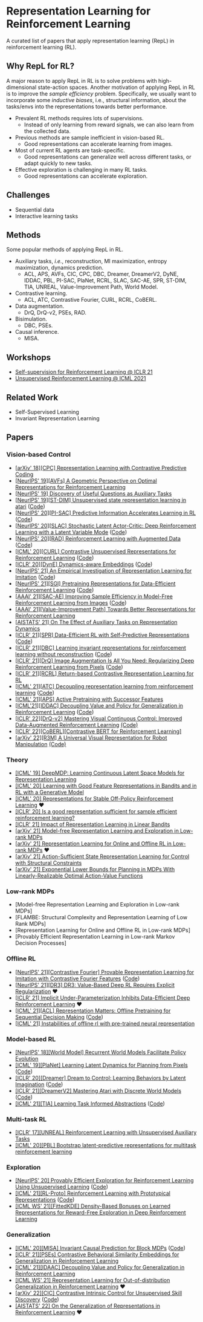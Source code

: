 # Representation Learning for Reinforcement Learning

A curated list of papers that apply representation learning (RepL) in reinforcement learning (RL).

## Why RepL for RL?

A major reason to apply RepL in RL is to solve problems with high-dimensional state-action spaces. Another motivation of applying RepL in RL is to improve the *sample efficiency* problem. Specifically, we usually want to incorporate some *inductive biases*, i.e., structural information, about the tasks/envs into the representations towards better performance.

- Prevalent RL methods requires lots of supervisions.
    - Instead of only learning from reward signals, we can also learn from the collected data.
- Previous methods are sample inefficient in vision-based RL.
    - Good representations can accelerate learning from images.
- Most of current RL agents are task-specific.
    - Good representations can generalize well across different tasks, or adapt quickly to new tasks.
- Effective exploration is challenging in many RL tasks.
    - Good representations can accelerate exploration.

## Challenges

- Sequential data
- Interactive learning tasks

## Methods

Some popular methods of applying RepL in RL.

- Auxiliary tasks, *i.e.*, reconstruction, MI maximization, entropy maximization, dynamics prediction.
  - ACL, APS, AVFs, CIC, CPC, DBC, Dreamer, DreamerV2, DyNE, IDDAC, PBL, PI-SAC, PlaNet, RCRL, SLAC, SAC-AE, SPR, ST-DIM, TIA, UNREAL, Value-Improvement Path, World Model.
- Contrastive learning.
  - ACL, ATC, Contrastive Fourier, CURL, RCRL, CoBERL. 
- Data augmentation.
  - DrQ, DrQ-v2, PSEs, RAD.
- Bisimulation.
  - DBC, PSEs.
- Causal inference.
  - MISA.

## Workshops

- [Self-supervision for Reinforcement Learning @ ICLR 21](https://sslrlworkshop.github.io/)
- [Unsupervised Reinforcement Learning @ ICML 2021](https://urlworkshop.github.io/)

##   Related Work

- Self-Supervised Learning
- Invariant Representation Learning

## Papers

### Vision-based Control

- [[arXiv' 18][CPC] Representation Learning with Contrastive Predictive Coding](https://arxiv.org/abs/1807.03748)
- [[NeurIPS' 19][AVFs] A Geometric Perspective on Optimal Representations for Reinforcement Learning](https://arxiv.org/abs/1901.11530)
- [[NeurIPS' 19] Discovery of Useful Questions as Auxiliary Tasks](https://arxiv.org/abs/1909.04607)
- [[NeurIPS' 19][ST-DIM] Unsupervised state representation learning in atari](https://arxiv.org/abs/1906.08226) ([Code](https://github.com/mila-iqia/atari-representation-learning))
- [[NeurIPS' 20][PI-SAC] Predictive Information Accelerates Learning in RL](https://arxiv.org/abs/2007.12401) ([Code](https://github.com/google-research/pisac))
- [[NeurIPS' 20][SLAC] Stochastic Latent Actor-Critic: Deep Reinforcement Learning with a Latent Variable Mode](https://arxiv.org/abs/1907.00953) ([Code](https://github.com/alexlee-gk/slac))
- [[NeurIPS' 20][RAD] Reinforcement Learning with Augmented Data](https://arxiv.org/abs/2004.14990) ([Code](https://github.com/MishaLaskin/rad))
- [[ICML' 20][CURL] Contrastive Unsupervised Representations for Reinforcement Learning](https://arxiv.org/abs/2004.04136) ([Code](https://www.github.com/MishaLaskin/curl))
- [[ICLR' 20][DynE] Dynamics-aware Embeddings](https://arxiv.org/abs/1908.09357) ([Code](https://github.com/dyne-submission/dynamics-aware-embeddings))
- [[NeurIPS' 21] An Empirical Investigation of Representation Learning for Imitation](https://openreview.net/forum?id=kBNhgqXatI) ([Code](https://github.com/HumanCompatibleAI/eirli))
- [[NeurIPS' 21][SGI] Pretraining Representations for Data-Efficient Reinforcement Learning](https://proceedings.neurips.cc/paper/2021/hash/69eba34671b3ef1ef38ee85caae6b2a1-Abstract.html) ([Code](https://github.com/mila-iqia/SGI))
- [[AAAI' 21][SAC-AE] Improving Sample Efficiency in Model-Free Reinforcement Learning from Images](https://arxiv.org/abs/1910.01741) ([Code](https://sites.google.com/view/sac-ae/home))
- [[AAAI' 21][Value-Improvement Path] Towards Better Representations for Reinforcement Learning](https://arxiv.org/abs/2006.02243)
- [[AISTATS' 21] On The Effect of Auxiliary Tasks on Representation Dynamics](https://arxiv.org/abs/2102.13089)
- [[ICLR' 21][SPR] Data-Efficient RL with Self-Predictive Representations](https://arxiv.org/abs/2007.05929) ([Code](https://github.com/mila-iqia/spr))
- [[ICLR' 21][DBC] Learning invariant representations for reinforcement learning without reconstruction](https://arxiv.org/abs/2006.10742) ([Code](https://github.com/facebookresearch/deep_bisim4control))
- [[ICLR' 21][DrQ] Image Augmentation Is All You Need: Regularizing Deep Reinforcement Learning from Pixels](https://arxiv.org/abs/2004.13649) ([Code](https://github.com/denisyarats/drq))
- [[ICLR' 21][RCRL] Return-based Contrastive Representation Learning for RL](https://arxiv.org/abs/2102.10960)
- [[ICML' 21][ATC] Decoupling representation learning from reinforcement learning](https://arxiv.org/abs/2009.08319) ([Code](https://github.com/astooke/rlpyt/tree/master/rlpyt/ul))
- [[ICML' 21][APS] Active Pretraining with Successor Features](http://proceedings.mlr.press/v139/liu21b.html)
- [[ICML'21][IDDAC] Decoupling Value and Policy for Generalization in Reinforcement Learning](https://arxiv.org/abs/2102.10330) ([Code](https://github.com/rraileanu/idaac))
- [[ICLR' 22][DrQ-v2] Mastering Visual Continuous Control: Improved Data-Augmented Reinforcement Learning](https://openreview.net/forum?id=_SJ-_yyes8) [(Code)](https://github.com/facebookresearch/drqv2)
- [[ICLR' 22][CoBERL][Contrastive BERT for Reinforcement Learning]](https://openreview.net/forum?id=sRZ3GhmegS)
- [[arXiv' 22][R3M] A Universal Visual Representation for Robot Manipulation](https://arxiv.org/abs/2203.12601) [(Code)](https://github.com/facebookresearch/r3m)

### Theory

- [[ICML' 19] DeepMDP: Learning Continuous Latent Space Models for Representation Learning](https://arxiv.org/abs/1906.02736)
- [[ICML' 20] Learning with Good Feature Representations in Bandits and in RL with a Generative Model](https://arxiv.org/abs/1911.07676)
- [[ICML' 20] Representations for Stable Off-Policy Reinforcement Learning](https://arxiv.org/abs/2007.05520) :heart:
- [[ICLR' 20] Is a good representation sufficient for sample efficient reinforcement learning?](https://arxiv.org/abs/1910.03016)
- [[ICLR' 21] Impact of Representation Learning in Linear Bandits](https://arxiv.org/abs/2010.06531)
- [[arXiv' 21] Model-free Representation Learning and Exploration in Low-rank MDPs](https://arxiv.org/abs/2102.07035)
- [[arXiv' 21] Representation Learning for Online and Offline RL in Low-rank MDPs](https://arxiv.org/abs/2110.04652) :heart:
- [[arXiv' 21] Action-Sufficient State Representation Learning for Control with Structural Constraints](https://arxiv.org/abs/2110.05721)
- [[arXiv' 21] Exponential Lower Bounds for Planning in MDPs With Linearly-Realizable Optimal Action-Value Functions](https://arxiv.org/abs/2010.01374)

### Low-rank MDPs

- [Model-free Representation Learning and Exploration in Low-rank MDPs]
- [FLAMBE: Structural Complexity and Representation Learning of Low Rank MDPs]
- [Representation Learning for Online and Offline RL in Low-rank MDPs]
- [Provably Efficient Representation Learning in Low-rank Markov Decision Processes]

### Offline RL

- [[NeurIPS' 21][Contrastive Fourier] Provable Representation Learning for Imitation with Contrastive Fourier Features](https://arxiv.org/abs/2105.12272) ([Code](https://github.com/google-research/google-research/tree/master/rl_repr))
- [[NeurIPS' 21][DR3] DR3: Value-Based Deep RL Requires Explicit Regularization](https://openreview.net/forum?id=POvMvLi91f) :heart:
- [[ICLR' 21] Implicit Under-Parameterization Inhibits Data-Efficient Deep Reinforcement Learning](https://openreview.net/forum?id=O9bnihsFfXU) :heart:
- [[ICML' 21][ACL] Representation Matters: Offline Pretraining for Sequential Decision Making](https://arxiv.org/abs/2102.05815) ([Code](https://github.com/google-research/google-research/tree/master/rl_repr))
- [[ICML' 21] Instabilities of offline rl with pre-trained neural representation](https://arxiv.org/abs/2103.04947)

### Model-based RL

- [[NeurIPS' 18][World Model] Recurrent World Models Facilitate Policy Evolution](https://arxiv.org/pdf/1809.01999.pdf)
- [[ICML' 19][PlaNet] Learning Latent Dynamics for Planning from Pixels](https://arxiv.org/abs/1811.04551) ([Code](https://github.com/google-research/planet))
- [[ICLR' 20][Dreamer] Dream to Control: Learning Behaviors by Latent Imagination](https://arxiv.org/abs/1912.01603) ([Code](https://github.com/google-research/dreamer))
- [[ICLR' 21][DreamerV2] Mastering Atari with Discrete World Models](https://arxiv.org/abs/2010.02193) ([Code](https://github.com/danijar/dreamerv2))
- [[ICML' 21][TIA] Learning Task Informed Abstractions](https://arxiv.org/abs/2106.15612) ([Code](https://xiangfu.co/tia))

### Multi-task RL

- [[ICLR' 17][UNREAL] Reinforcement Learning with Unsupervised Auxiliary Tasks](https://arxiv.org/abs/1611.05397)
- [[ICML' 20][PBL] Bootstrap latent-predictive representations for multitask reinforcement learning](https://arxiv.org/abs/2004.14646)

### Exploration

- [[NeurIPS' 20] Provably Efficient Exploration for Reinforcement Learning Using Unsupervised Learning](https://arxiv.org/abs/2003.06898) ([Code](https://github.com/FlorenceFeng/StateDecoding))
- [[ICML' 21][RL-Proto] Reinforcement Learning with Prototypical Representations](https://arxiv.org/abs/2102.11271) ([Code](https://github.com/denisyarats/proto))
- [[ICML WS' 21][FittedKDE] Density-Based Bonuses on Learned Representations for Reward-Free Exploration in Deep Reinforcement Learning](https://openreview.net/forum?id=vRSY3L4Rlhp)

### Generalization

- [[ICML' 20][MISA]  Invariant Causal Prediction for Block MDPs](https://arxiv.org/abs/2003.06016) ([Code](https://github.com/facebookresearch/icp-block-mdp))
- [[ICLR' 21][PSEs] Contrastive Behavioral Similarity Embeddings for Generalization in Reinforcement Learning](https://arxiv.org/abs/2101.05265)
- [[ICML' 21][IDAAC] Decoupling Value and Policy for Generalization in Reinforcement Learning](https://arxiv.org/abs/2102.10330)
- [[ICML WS' 21] Representation Learning for Out-of-distribution Generalization in Reinforcement Learning](https://openreview.net/forum?id=I8rHTlfITWC) :heart:
- [[arXiv' 22][CIC] Contrastive Intrinsic Control for Unsupervised Skill Discovery](https://arxiv.org/abs/2202.00161) ([Code](https://sites.google.com/view/cicrl/))
- [[AISTATS' 22] On the Generalization of Representations in Reinforcement Learning](https://arxiv.org/abs/2203.00543) :heart:

